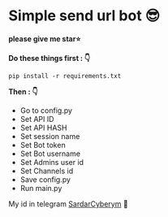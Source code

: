 # Simple send url bot :sunglasses:
**please give me star:star:**


**Do these things first : :point_down:**

```
pip install -r requirements.txt
```

**Then : :point_down:**

- Go to config.py
- Set API ID
- Set API HASH
- Set session name
- Set Bot token
- Set Bot username
- Set Admins user id
- Set Channels id
- Save config.py
- Run main.py

My id in telegram [SardarCyberym](https://t.me/Oxygn16) :speech_balloon:

